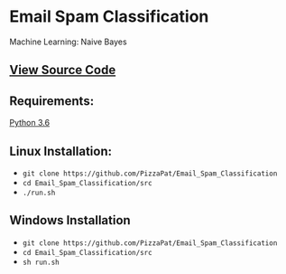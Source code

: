 # Email Spam Classification

Machine Learning: Naive Bayes

## [View Source Code](https://github.com/PizzaPat/Email_Spam_Specification/blob/master/Naive%20Bayes%20-%20Email%20Spam%20Classifier.ipynb)


## Requirements:
[Python 3.6](https://www.python.org/downloads/release/python-361/)


## Linux Installation:
- ```git clone https://github.com/PizzaPat/Email_Spam_Classification```
- ```cd Email_Spam_Classification/src```
- ```./run.sh```

## Windows Installation
- ```git clone https://github.com/PizzaPat/Email_Spam_Classification```
- ```cd Email_Spam_Classification/src```
- ```sh run.sh```
